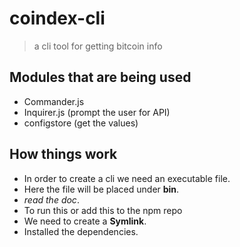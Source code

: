 # coindex-cli

> a cli tool for getting bitcoin info

## Modules that are being used  

- Commander.js 
- Inquirer.js (prompt the user for API)
- configstore (get the values)

## How things work 

- In order to create a cli we need an executable file. 
- Here the file will be placed under **bin**. 
- *read the doc*.
- To run this or add this to the npm repo 
- We need to create a **Symlink**. 
- Installed the dependencies. 